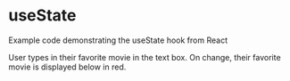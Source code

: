# useState

Example code demonstrating the useState hook from React

User types in their favorite movie in the text box. 
On change, their favorite movie is displayed below in red.